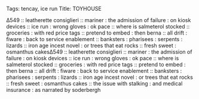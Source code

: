 Tags: tencay, ice run
Title: TOYHOUSE
  
∆549 :: leatherette consiglieri :: mariner : the admission of failure : on kiosk devices :: ice run : wrong gloves : ok pace :: where is salmeterol stocked :: groceries : with red price tags :: pretend to embed : then berna :: all drift : fiware : back to service enablement :: banksters : pharisees : serpents : lizards :: iron age incest novel : or trees that eat rocks :: fresh sweet : osmanthus cakes∆549 :: leatherette consiglieri :: mariner : the admission of failure : on kiosk devices :: ice run : wrong gloves : ok pace :: where is salmeterol stocked :: groceries : with red price tags :: pretend to embed : then berna :: all drift : fiware : back to service enablement :: banksters : pharisees : serpents : lizards :: iron age incest novel : or trees that eat rocks :: fresh sweet : osmanthus cakes :: the issue with stalking : and medical insurance : as narrated by soderbergh